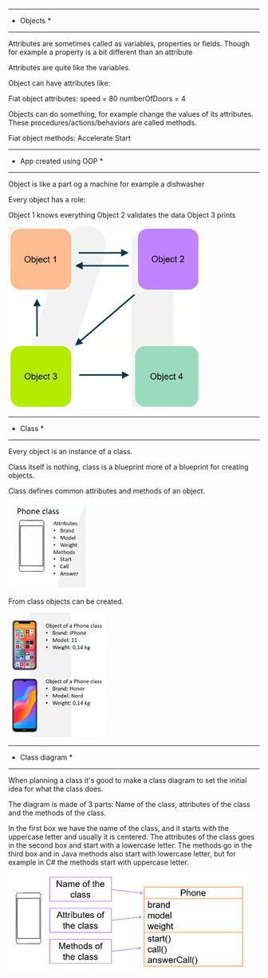 ************
* Objects  *
************

Attributes are sometimes called as variables, properties or fields.
Though for example a property is a bit different than an attribute

Attributes are quite like the variables.

Object can have attributes like:

Fiat object attributes:
speed = 80
numberOfDoors = 4

Objects can do something, for example change the values of its attributes. These procedures/actions/behaviors are called methods.

Fiat object methods:
Accelerate
Start

**************************
* App created using OOP  *
**************************

Object is like a part og a machine for example a dishwasher

Every object has a role:

Object 1 knows everything
Object 2 validates the data
Object 3 prints

![Roles](<Images/Flow of roles.png>)

************
*   Class  *
************

Every object is an instance of a class.

Class itself is nothing, class is a blueprint more of a blueprint for creating objects.

Class defines common attributes and methods of an object.

![Class example](<Images/Class example.png>)

From class objects can be created.

![Object example](<Images/Object example.png>)

********************
*   Class diagram  *
********************

When planning a class it's good to make a class diagram to set the initial idea for what the class does.

The diagram is made of 3 parts: Name of the class, attributes of the class and the methods of the class.

In the first box we have the name of the class, and it starts with the uppercase letter and usually it is centered.
The attributes of the class goes in the second box and start with a lowercase letter.
The methods go in the third box and in Java methods also start with lowercase letter, but for example in C# the methods start with uppercase letter.

![Class diagram](<Images/Class diagram.png>)